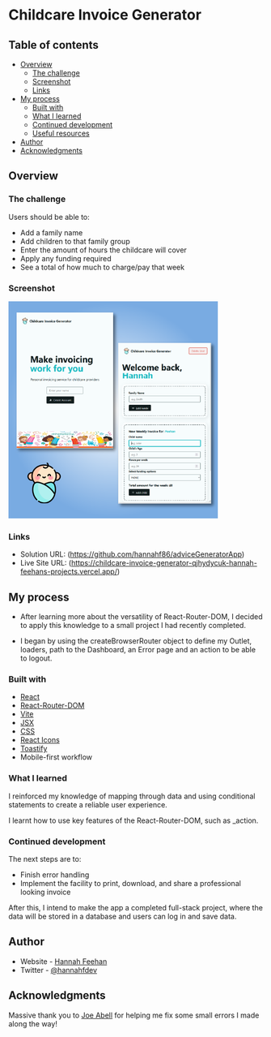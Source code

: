 # Childcare Invoice Generator

## Table of contents

- [Overview](#overview)
  - [The challenge](#the-challenge)
  - [Screenshot](#screenshot)
  - [Links](#links)
- [My process](#my-process)
  - [Built with](#built-with)
  - [What I learned](#what-i-learned)
  - [Continued development](#continued-development)
  - [Useful resources](#useful-resources)
- [Author](#author)
- [Acknowledgments](#acknowledgments)

## Overview

### The challenge

Users should be able to:

- Add a family name
- Add children to that family group
- Enter the amount of hours the childcare will cover
- Apply any funding required
- See a total of how much to charge/pay that week

### Screenshot

![](./scnsht_childcareInvoiceGenerator.png)

### Links

- Solution URL: (https://github.com/hannahf86/adviceGeneratorApp)
- Live Site URL: (https://childcare-invoice-generator-qjhydycuk-hannah-feehans-projects.vercel.app/)

## My process

- After learning more about the versatility of React-Router-DOM, I decided to apply this knowledge to a small project I had recently completed.

- I began by using the createBrowserRouter object to define my Outlet, loaders, path to the Dashboard, an Error page and an action to be able to logout.


### Built with

- [React](https://reactjs.org/)
- [React-Router-DOM](https://reactrouter.com/en/main)
- [Vite](https://vitejs.dev/)
- [JSX](https://legacy.reactjs.org/docs/introducing-jsx.html)
- [CSS](https://developer.mozilla.org/en-US/docs/Web/CSS)
- [React Icons](https://react-icons.github.io/react-icons/)
- [Toastify](https://developer.mozilla.org/en-US/docs/Web/CSS)
- Mobile-first workflow


### What I learned

I reinforced my knowledge of mapping through data and using conditional statements to create a reliable user experience. 

I learnt how to use key features of the React-Router-DOM, such as _action.

### Continued development

The next steps are to:
- Finish error handling
- Implement the facility to print, download, and share a professional looking invoice

After this, I intend to make the app a completed full-stack project, where the data will be stored in a database and users can log in and save data.

## Author

- Website - [Hannah Feehan](https://www.hannahfeehan.dev)
- Twitter - [@hannahfdev](https://www.twitter.com/hannahfdev)

## Acknowledgments

Massive thank you to [Joe Abell](https://github.com/joseph-abell) for helping me fix some small errors I made along the way!

